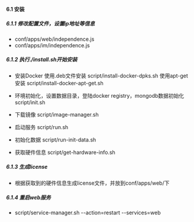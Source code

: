 #### 6.1 安装
##### 6.1.1 修改配置文件，设置ip地址等信息
* conf/apps/web/independence.js
* conf/apps/im/independence.js

##### 6.1.2 执行./install.sh开始安装
* 安装Docker 
  使用.deb文件安装
  script/install-docker-dpks.sh
  使用apt-get安装
  script/install-docker-apt-get.sh
  
* 环境初始化，设置数据目录，登陆docker registry，mongodb数据初始化
  script/init.sh

* 下载镜像
  script/image-manager.sh

* 启动服务
  script/run.sh

* 初始化数据
  script/run-init-data.sh

* 获取硬件信息
  script/get-hardware-info.sh
  
##### 6.1.3 生成license

* 根据获取到的硬件信息生成license文件，并放到conf/apps/web/下

##### 6.1.4 重启web服务

* script/service-manager.sh --action=restart --services=web
